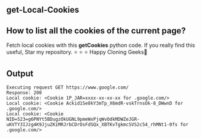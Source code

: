 ## get-Local-Cookies

## How to list all the cookies of the current page?
Fetch local cookies with this **getCookies** python code. 
If you really find this useful, Star my repository. ⭐ ⭐ ⭐
Happy Cloning Geeks🤝

## Output
```
Executing request GET https://www.google.com/
Response: 200
Local cookie: <Cookie 1P_JAR=xxxx-xx-xx-xx for .google.com/>
Local cookie: <Cookie Ackid1Se8kY3mTp_X6mdR-vskTrnsOk-8_DWwnD for .google.com/>
Local cookie: <Cookie NID=523=g6PNYt5BDugzOkUGNL9pmeWxPjqWvOdkMDWZeJGR-uKVTY3IJzg4K9JjuZKiMRJrbCDrOsFdSQx_XBTKvTgkmcSVS2c54_rhMNt1-0fs for .google.com/> 
```
